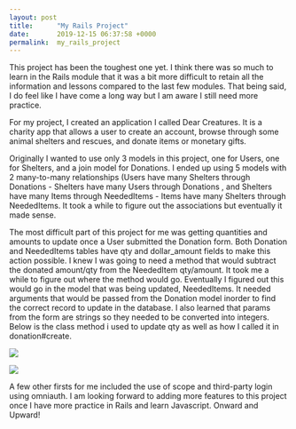 ```yaml
---
layout: post
title:      "My Rails Project"
date:       2019-12-15 06:37:58 +0000
permalink:  my_rails_project
---
```



This project has been the toughest one yet. I think there was so much to learn in the Rails module that it was a bit more difficult to retain all the information and lessons compared to the last few modules. That being said, I do feel like I have come a long way but I am aware I still need more practice.

For my project, I created an application I called Dear Creatures. It is a charity app that allows a user to create an account, browse through some animal shelters and rescues, and donate items or monetary gifts.

Originally I wanted to use only 3 models in this project, one for Users, one for Shelters, and a join model for Donations. I ended up using 5 models with 2 many-to-many relationships (Users have many Shelters through Donations  - Shelters have many Users through Donations , and Shelters have many Items through NeededItems - Items have many Shelters through NeededItems. It took a while to figure out the associations but eventually it made sense.

The most difficult part of this project for me was getting quantities and amounts to update once a User submitted the Donation form. Both Donation and NeededItems tables have qty and dollar_amount fields to make this action possible. I knew I was going to need a method that would subtract the donated amount/qty from the NeededItem qty/amount. It took me a while to figure out where the method would go. Eventually I figured out this would go in the model that was being updated, NeededItems. It needed arguments that would be passed from the Donation model inorder to find the correct record to update in the database. I also learned that params from the form are strings so they needed to be converted into integers. 
Below is the class method i used to update qty as well as how I called it in donation#create.

![](https://lh6.googleusercontent.com/hEgqquidb_euhfOfKftqHAps53t0xobhwk5D2x-S5hzhif8XfdSeFLj8GAE=w2400)

![](https://lh5.googleusercontent.com/Qlda91ELpBOyqdYtLHU1YYmCl8B4-grfhYdh_Cb7TVCjMCutVdaFEBgomSM=w2400)

A few other firsts for me included the use of scope and third-party login using omniauth. 
I am looking forward to adding more features to this project once I have more practice in Rails and learn Javascript. 
Onward and Upward! 

